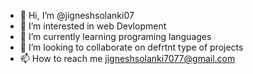 - 👋 Hi, I’m @jigneshsolanki07
- 👀 I’m interested in web Devlopment
- 🌱 I’m currently learning programing languages
- 💞️ I’m looking to collaborate on defrtnt type of projects
- 📫 How to reach me jigneshsolanki7077@gmail.com

<!---
jigneshsolanki07/jigneshsolanki07 is a ✨ special ✨ repository because its `README.md` (this file) appears on your GitHub profile.
You can click the Preview link to take a look at your changes.
--->
